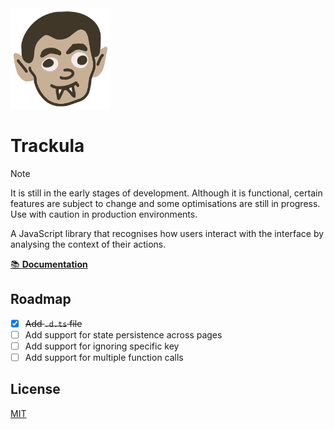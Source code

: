 <img src="https://raw.githubusercontent.com/kabarchonok/trackula/main/docs/public/icon.svg" alt="Trackula Logo" width="160" height="161">

# Trackula

> [!NOTE]
> It is still in the early stages of development. Although it is functional, certain features are subject to change and some optimisations are still in progress. Use with caution in production environments.

A JavaScript library that recognises how users interact with the interface by analysing the context of their actions.

[📚 **Documentation**](https://tracku.la/)

## Roadmap

- [x] ~~Add `.d.ts` file~~
- [ ] Add support for state persistence across pages
- [ ] Add support for ignoring specific key
- [ ] Add support for multiple function calls

## License

[MIT](./LICENSE)
